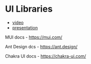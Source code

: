 # UI Libraries

- [video](https://drive.google.com/file/d/1DdHeJanHLQPS1j_WLDztiewojwwLLTPf/view)
- [presentation](https://docs.google.com/presentation/d/1oatg6m3qDTaY8cTzQyVyuLkFPqf-BMX1dBTb_-xBhpA/edit?usp=sharing)

MUI docs - https://mui.com/

Ant Design dcs - https://ant.design/

Chakra UI docs - https://chakra-ui.com/
